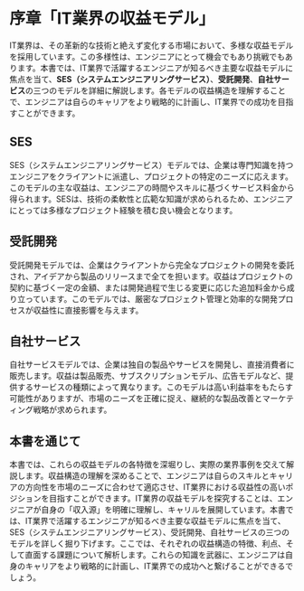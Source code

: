 # 序章「IT業界の収益モデル」

IT業界は、その革新的な技術と絶えず変化する市場において、多様な収益モデルを採用しています。この多様性は、エンジニアにとって機会でもあり挑戦でもあります。本書では、IT業界で活躍するエンジニアが知るべき主要な収益モデルに焦点を当て、**SES（システムエンジニアリングサービス）**、**受託開発**、**自社サービス**の三つのモデルを詳細に解説します。各モデルの収益構造を理解することで、エンジニアは自らのキャリアをより戦略的に計画し、IT業界での成功を目指すことができます。

## SES

SES（システムエンジニアリングサービス）モデルでは、企業は専門知識を持つエンジニアをクライアントに派遣し、プロジェクトの特定のニーズに応えます。このモデルの主な収益は、エンジニアの時間やスキルに基づくサービス料金から得られます。SESは、技術の柔軟性と広範な知識が求められるため、エンジニアにとっては多様なプロジェクト経験を積む良い機会となります。

## 受託開発

受託開発モデルでは、企業はクライアントから完全なプロジェクトの開発を委託され、アイデアから製品のリリースまで全てを担います。収益はプロジェクトの契約に基づく一定の金額、または開発過程で生じる変更に応じた追加料金から成り立っています。このモデルでは、厳密なプロジェクト管理と効率的な開発プロセスが収益性に直接影響を与えます。

## 自社サービス

自社サービスモデルでは、企業は独自の製品やサービスを開発し、直接消費者に販売します。収益は製品販売、サブスクリプションモデル、広告モデルなど、提供するサービスの種類によって異なります。このモデルは高い利益率をもたらす可能性がありますが、市場のニーズを正確に捉え、継続的な製品改善とマーケティング戦略が求められます。

## 本書を通じて

本書では、これらの収益モデルの各特徴を深堀りし、実際の業界事例を交えて解説します。収益構造の理解を深めることで、エンジニアは自らのスキルとキャリアの方向性を市場のニーズに合わせて適応させ、IT業界における収益性の高いポジションを目指すことができます。IT業界の収益モデルを探究することは、エンジニアが自身の「収入源」を明確に理解し、キャリルを展開しています。本書では、IT業界で活躍するエンジニアが知るべき主要な収益モデルに焦点を当て、SES（システムエンジニアリングサービス）、受託開発、自社サービスの三つのモデルを詳しく掘り下げます。ここでは、それぞれの収益構造の特徴、利点、そして直面する課題について解析します。これらの知識を武器に、エンジニアは自身のキャリアをより戦略的に計画し、IT業界での成功へと繋げることができるでしょう。